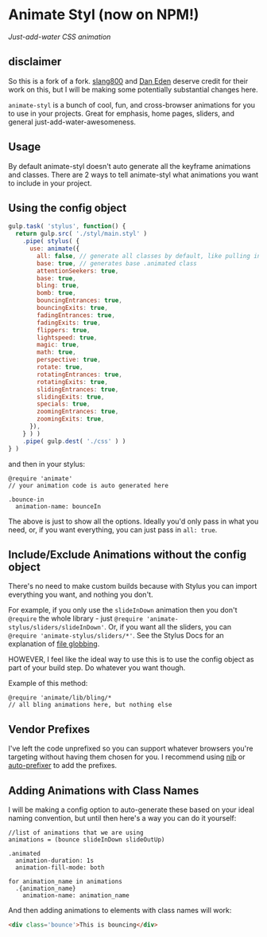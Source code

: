 # Animate Styl (now on NPM!)
*Just-add-water CSS animation*


## disclaimer
So this is a fork of a fork. [slang800](https://github.com/slang800) and [Dan Eden](https://github.com/daneden) deserve credit for their work on this, but I will be making some potentially substantial changes here.

`animate-styl` is a bunch of cool, fun, and cross-browser animations for you to use in your projects. Great for emphasis, home pages, sliders, and general just-add-water-awesomeness.


## Usage
By default animate-styl doesn't auto generate all the keyframe animations and classes. There are 2 ways to tell animate-styl what animations you want to include in your project.


## Using the config object

```javascript
gulp.task( 'stylus', function() {
  return gulp.src( './styl/main.styl' )
    .pipe( stylus( {
      use: animate({
        all: false, // generate all classes by default, like pulling in the entire animate.css file
        base: true, // generates base .animated class
        attentionSeekers: true,
        base: true,
        bling: true,
        bomb: true,
        bouncingEntrances: true,
        bouncingExits: true,
        fadingEntrances: true,
        fadingExits: true,
        flippers: true,
        lightspeed: true,
        magic: true,
        math: true,
        perspective: true,
        rotate: true,
        rotatingEntrances: true,
        rotatingExits: true,
        slidingEntrances: true,
        slidingExits: true,
        specials: true,
        zoomingEntrances: true,
        zoomingExits: true,
      }),
    } ) )
    .pipe( gulp.dest( './css' ) )
} )
```

and then in your stylus:

```stylus
@require 'animate'
// your animation code is auto generated here

.bounce-in
  animation-name: bounceIn
```

The above is just to show all the options. Ideally you'd only pass in what you need, or, if you want everything, you can just pass in `all: true`.


## Include/Exclude Animations without the config object
There's no need to make custom builds because with Stylus you can import everything you want, and nothing you don't.

For example, if you only use the `slideInDown` animation then you don't `@require` the whole library - just `@require 'animate-stylus/sliders/slideInDown'`. Or, if you want all the sliders, you can `@require 'animate-stylus/sliders/*'`. See the Stylus Docs for an explanation of [file globbing](http://learnboost.github.io/stylus/docs/import.html#file-globbing).

HOWEVER, I feel like the ideal way to use this is to use the config object as part of your build step. Do whatever you want though.

Example of this method:

```stylus
@require 'animate/lib/bling/*
// all bling animations here, but nothing else
```


## Vendor Prefixes
I've left the code unprefixed so you can support whatever browsers you're targeting without having them chosen for you. I recommend using [nib](http://visionmedia.github.io/nib/) or [auto-prefixer](https://github.com/ai/autoprefixer) to add the prefixes.


## Adding Animations with Class Names
I will be making a config option to auto-generate these based on your ideal naming convention, but until then here's a way you can do it yourself:


```stylus
//list of animations that we are using
animations = (bounce slideInDown slideOutUp)

.animated
  animation-duration: 1s
  animation-fill-mode: both

for animation_name in animations
  .{animation_name}
    animation-name: animation_name
```

And then adding animations to elements with class names will work:

```html
<div class='bounce'>This is bouncing</div>
```

